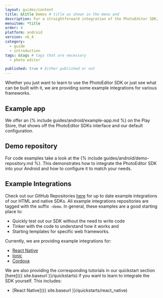 ```yaml
---
layout: guides/content
title: &title Demos # title as shown in the menu and 
description: For a straightforward integration of the PhotoEditor SDK, see our set of example integrations for various frameworks like React Native, Ionic or Cordova.
menuitem: *title
order: 4
platform: android
version: v6_4
category: 
  - guide
  - introduction
tags: &tags # tags that are necessary
  - photo editor 

published: true # Either published or not 
---
```



Whether you just want to learn to use the PhotoEditor SDK or just see what can be built with it, we are providing some example integrations for various frameworks.

## Example app

We offer an {% include guides/android/example-app.md %} on the Play Store, that shows off the PhotoEditor SDKs interface and our default configuration.

## Demo repository
For code examples take a look at the {% include guides/android/demo-repository.md %}. This demonstrates how to integrate the PhotoEditor SDK into your Android and how to configure it to match your needs.

## Example Integrations

Check out our GitHub Repositories [here](https://github.com/imgly/) for up to date example integrations of our HTML and native SDKs. 
All example integrations repositories are tagged with the suffix `-demo`. In general, these examples are a good starting place to:

 * Quickly test out our SDK without the need to write code
 * Tinker with the code to understand how it works and
 * Starting templates for specific web frameworks.

 Currently, we are providing example integrations for:

  * [React Native](https://github.com/imgly/pesdk-react-native-demo) 
  * [Ionic](https://github.com/imgly/pesdk-ionic-demo)
  * [Cordova](https://github.com/imgly/pesdk-cordova-demo)

We are also providing the corresponding tutorials in our quickstart section [here]({{ site.baseurl }}/quickstarts) if you want to learn to integrate the SDK yourself. This includes:

  * [React Native]({{ site.baseurl }}/quickstarts/react_native)

